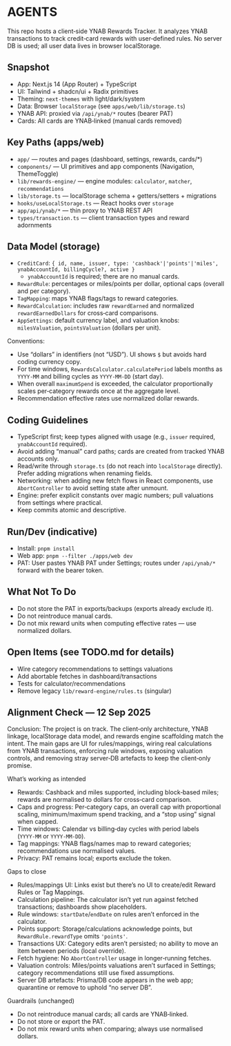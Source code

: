 # AGENTS

This repo hosts a client‑side YNAB Rewards Tracker. It analyzes YNAB transactions to track credit‑card rewards with user‑defined rules. No server DB is used; all user data lives in browser localStorage.

## Snapshot
- App: Next.js 14 (App Router) + TypeScript
- UI: Tailwind + shadcn/ui + Radix primitives
- Theming: `next-themes` with light/dark/system
- Data: Browser `localStorage` (see `apps/web/lib/storage.ts`)
- YNAB API: proxied via `/api/ynab/*` routes (bearer PAT)
- Cards: All cards are YNAB‑linked (manual cards removed)

## Key Paths (apps/web)
- `app/` — routes and pages (dashboard, settings, rewards, cards/*)
- `components/` — UI primitives and app components (Navigation, ThemeToggle)
- `lib/rewards-engine/` — engine modules: `calculator`, `matcher`, `recommendations`
- `lib/storage.ts` — localStorage schema + getters/setters + migrations
- `hooks/useLocalStorage.ts` — React hooks over `storage`
- `app/api/ynab/*` — thin proxy to YNAB REST API
- `types/transaction.ts` — client transaction types and reward adornments

## Data Model (storage)
- `CreditCard`: `{ id, name, issuer, type: 'cashback'|'points'|'miles', ynabAccountId, billingCycle?, active }`
  - `ynabAccountId` is required; there are no manual cards.
- `RewardRule`: percentages or miles/points per dollar, optional caps (overall and per category).
- `TagMapping`: maps YNAB flags/tags to reward categories.
- `RewardCalculation`: includes raw `rewardEarned` and normalized `rewardEarnedDollars` for cross‑card comparisons.
- `AppSettings`: default currency label, and valuation knobs: `milesValuation`, `pointsValuation` (dollars per unit).

Conventions:
- Use “dollars” in identifiers (not “USD”). UI shows `$` but avoids hard coding currency copy.
- For time windows, `RewardsCalculator.calculatePeriod` labels months as `YYYY-MM` and billing cycles as `YYYY-MM-DD` (start day).
- When overall `maximumSpend` is exceeded, the calculator proportionally scales per‑category rewards once at the aggregate level.
- Recommendation effective rates use normalized dollar rewards.

## Coding Guidelines
- TypeScript first; keep types aligned with usage (e.g., `issuer` required, `ynabAccountId` required).
- Avoid adding “manual” card paths; cards are created from tracked YNAB accounts only.
- Read/write through `storage.ts` (do not reach into `localStorage` directly). Prefer adding migrations when renaming fields.
- Networking: when adding new fetch flows in React components, use `AbortController` to avoid setting state after unmount.
- Engine: prefer explicit constants over magic numbers; pull valuations from settings where practical.
- Keep commits atomic and descriptive.

## Run/Dev (indicative)
- Install: `pnpm install`
- Web app: `pnpm --filter ./apps/web dev`
- PAT: User pastes YNAB PAT under Settings; routes under `/api/ynab/*` forward with the bearer token.

## What Not To Do
- Do not store the PAT in exports/backups (exports already exclude it).
- Do not reintroduce manual cards.
- Do not mix reward units when computing effective rates — use normalized dollars.

## Open Items (see TODO.md for details)
- Wire category recommendations to settings valuations
- Add abortable fetches in dashboard/transactions
- Tests for calculator/recommendations
- Remove legacy `lib/reward-engine/rules.ts` (singular)


## Alignment Check — 12 Sep 2025

Conclusion: The project is on track. The client‑only architecture, YNAB linkage, localStorage data model, and rewards engine scaffolding match the intent. The main gaps are UI for rules/mappings, wiring real calculations from YNAB transactions, enforcing rule windows, exposing valuation controls, and removing stray server‑DB artefacts to keep the client‑only promise.

What’s working as intended
- Rewards: Cashback and miles supported, including block‑based miles; rewards are normalised to dollars for cross‑card comparison.
- Caps and progress: Per‑category caps, an overall cap with proportional scaling, minimum/maximum spend tracking, and a “stop using” signal when capped.
- Time windows: Calendar vs billing‑day cycles with period labels (`YYYY‑MM` or `YYYY‑MM‑DD`).
- Tag mappings: YNAB flags/names map to reward categories; recommendations use normalised values.
- Privacy: PAT remains local; exports exclude the token.

Gaps to close
- Rules/mappings UI: Links exist but there’s no UI to create/edit Reward Rules or Tag Mappings.
- Calculation pipeline: The calculator isn’t yet run against fetched transactions; dashboards show placeholders.
- Rule windows: `startDate`/`endDate` on rules aren’t enforced in the calculator.
- Points support: Storage/calculations acknowledge points, but `RewardRule.rewardType` omits `'points'`.
- Transactions UX: Category edits aren’t persisted; no ability to move an item between periods (local override).
- Fetch hygiene: No `AbortController` usage in longer‑running fetches.
- Valuation controls: Miles/points valuations aren’t surfaced in Settings; category recommendations still use fixed assumptions.
- Server DB artefacts: Prisma/DB code appears in the web app; quarantine or remove to uphold “no server DB”.

Guardrails (unchanged)
- Do not reintroduce manual cards; all cards are YNAB‑linked.
- Do not store or export the PAT.
- Do not mix reward units when comparing; always use normalised dollars.
